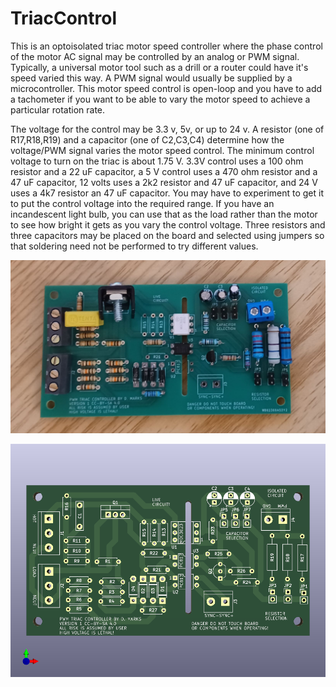 # TriacControl

This is an optoisolated triac motor speed controller where the phase control of the motor AC signal may be controlled by an analog or PWM signal.
Typically, a universal motor tool such as a drill or a router could have it's speed varied this way.
A PWM signal would usually be supplied by a microcontroller.  This motor speed control is open-loop and you have to add a tachometer
if you want to be able to vary the motor speed to achieve a particular rotation rate.

The voltage for the control may be 3.3 v, 5v, or up to 24 v.  A resistor (one of R17,R18,R19) and a capacitor (one of C2,C3,C4) determine how
the voltage/PWM signal varies the motor speed control.  The minimum control voltage to turn on the triac is about 1.75 V.  3.3V control uses
a 100 ohm resistor and a 22 uF capacitor, a 5 V control uses a 470 ohm resistor and a 47 uF capacitor, 12 volts uses a 2k2 resistor and 47 uF
capacitor, and 24 V uses a 4k7 resistor an 47 uF capacitor.  You may have to experiment to get it to put the control voltage into the required
range.  If you have an incandescent light bulb, you can use that as the load rather than the motor to see how bright it gets as you vary the
control voltage.  Three resistors and three capacitors may be placed on the board and selected using jumpers so that soldering need not be performed
to try different values.

![TriacControl](Pics/TriacControl-picture.jpg)

![TriacControl](TriacControl.png)

